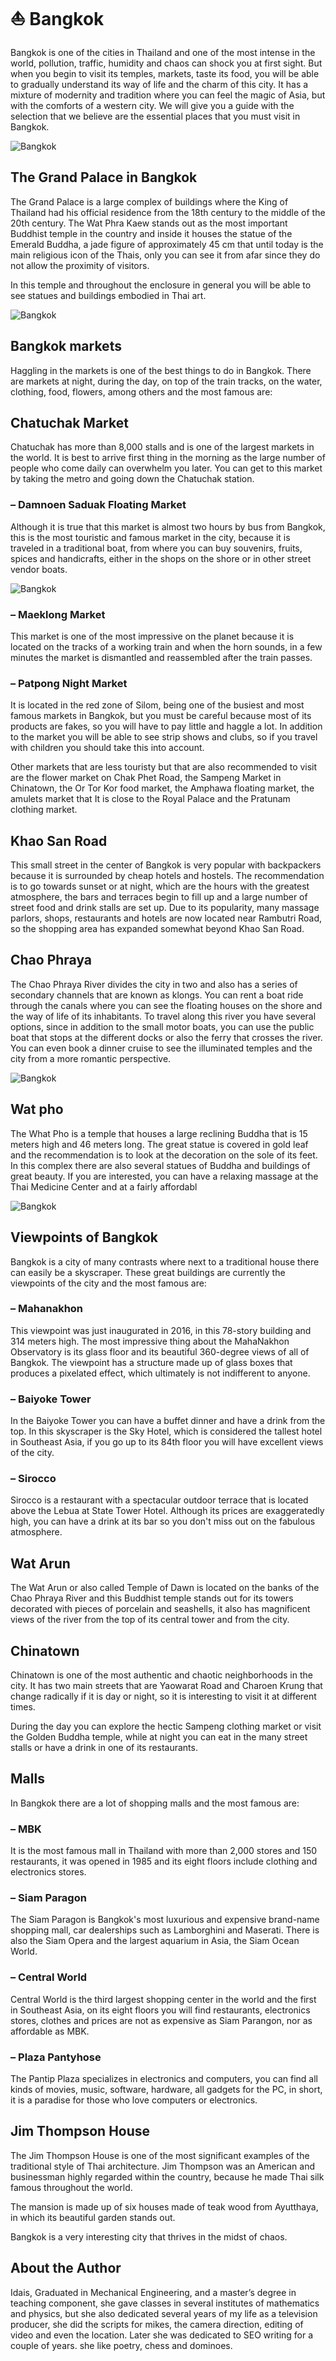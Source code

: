 # ⛵ Bangkok

Bangkok is one of the cities in Thailand and one of the most intense in the world, pollution, traffic, humidity and chaos can shock you at first sight. But when you begin to visit its temples, markets, taste its food, you will be able to gradually understand its way of life and the charm of this city. It has a mixture of modernity and tradition where you can feel the magic of Asia, but with the comforts of a western city. We will give you a guide with the selection that we believe are the essential places that you must visit in Bangkok.

![Bangkok](_static/images/bangkok/bangkok-1.jpeg)

## The Grand Palace in Bangkok

The Grand Palace is a large complex of buildings where the King of Thailand had his official residence from the 18th century to the middle of the 20th century. The Wat Phra Kaew stands out as the most important Buddhist temple in the country and inside it houses the statue of the Emerald Buddha, a jade figure of approximately 45 cm that until today is the main religious icon of the Thais, only you can see it from afar since they do not allow the proximity of visitors.

In this temple and throughout the enclosure in general you will be able to see statues and buildings embodied in Thai art.

![Bangkok](_static/images/bangkok/bangkok-2.jpeg)

## Bangkok markets

Haggling in the markets is one of the best things to do in Bangkok. There are markets at night, during the day, on top of the train tracks, on the water, clothing, food, flowers, among others and the most famous are:

## Chatuchak Market

Chatuchak has more than 8,000 stalls and is one of the largest markets in the world. It is best to arrive first thing in the morning as the large number of people who come daily can overwhelm you later. You can get to this market by taking the metro and going down the Chatuchak station.

### – Damnoen Saduak Floating Market

Although it is true that this market is almost two hours by bus from Bangkok, this is the most touristic and famous market in the city, because it is traveled in a traditional boat, from where you can buy souvenirs, fruits, spices and handicrafts, either in the shops on the shore or in other street vendor boats.

![Bangkok](_static/images/bangkok/bangkok-3.jpeg)

### – Maeklong Market

This market is one of the most impressive on the planet because it is located on the tracks of a working train and when the horn sounds, in a few minutes the market is dismantled and reassembled after the train passes.

### – Patpong Night Market

It is located in the red zone of Silom, being one of the busiest and most famous markets in Bangkok, but you must be careful because most of its products are fakes, so you will have to pay little and haggle a lot. In addition to the market you will be able to see strip shows and clubs, so if you travel with children you should take this into account.

Other markets that are less touristy but that are also recommended to visit are the flower market on Chak Phet Road, the Sampeng Market in Chinatown, the Or Tor Kor food market, the Amphawa floating market, the amulets market that It is close to the Royal Palace and the Pratunam clothing market.

## Khao San Road

This small street in the center of Bangkok is very popular with backpackers because it is surrounded by cheap hotels and hostels. The recommendation is to go towards sunset or at night, which are the hours with the greatest atmosphere, the bars and terraces begin to fill up and a large number of street food and drink stalls are set up. Due to its popularity, many massage parlors, shops, restaurants and hotels are now located near Rambutri Road, so the shopping area has expanded somewhat beyond Khao San Road.

## Chao Phraya

The Chao Phraya River divides the city in two and also has a series of secondary channels that are known as klongs. You can rent a boat ride through the canals where you can see the floating houses on the shore and the way of life of its inhabitants. To travel along this river you have several options, since in addition to the small motor boats, you can use the public boat that stops at the different docks or also the ferry that crosses the river. You can even book a dinner cruise to see the illuminated temples and the city from a more romantic perspective.

![Bangkok](_static/images/bangkok/bangkok-4.jpeg)

## Wat pho

The What Pho is a temple that houses a large reclining Buddha that is 15 meters high and 46 meters long. The great statue is covered in gold leaf and the recommendation is to look at the decoration on the sole of its feet. In this complex there are also several statues of Buddha and buildings of great beauty. If you are interested, you can have a relaxing massage at the Thai Medicine Center and at a fairly affordabl

![Bangkok](_static/images/bangkok/bangkok-5.jpeg)

## Viewpoints of Bangkok

Bangkok is a city of many contrasts where next to a traditional house there can easily be a skyscraper. These great buildings are currently the viewpoints of the city and the most famous are:

### – Mahanakhon

This viewpoint was just inaugurated in 2016, in this 78-story building and 314 meters high. The most impressive thing about the MahaNakhon Observatory is its glass floor and its beautiful 360-degree views of all of Bangkok. The viewpoint has a structure made up of glass boxes that produces a pixelated effect, which ultimately is not indifferent to anyone.

### – Baiyoke Tower

In the Baiyoke Tower you can have a buffet dinner and have a drink from the top. In this skyscraper is the Sky Hotel, which is considered the tallest hotel in Southeast Asia, if you go up to its 84th floor you will have excellent views of the city.

### – Sirocco

Sirocco is a restaurant with a spectacular outdoor terrace that is located above the Lebua at State Tower Hotel. Although its prices are exaggeratedly high, you can have a drink at its bar so you don't miss out on the fabulous atmosphere.

## Wat Arun

The Wat Arun or also called Temple of Dawn is located on the banks of the Chao Phraya River and this Buddhist temple stands out for its towers decorated with pieces of porcelain and seashells, it also has magnificent views of the river from the top of its central tower and from the city.

## Chinatown

Chinatown is one of the most authentic and chaotic neighborhoods in the city. It has two main streets that are Yaowarat Road and Charoen Krung that change radically if it is day or night, so it is interesting to visit it at different times.

During the day you can explore the hectic Sampeng clothing market or visit the Golden Buddha temple, while at night you can eat in the many street stalls or have a drink in one of its restaurants.

## Malls

In Bangkok there are a lot of shopping malls and the most famous are:

### – MBK

It is the most famous mall in Thailand with more than 2,000 stores and 150 restaurants, it was opened in 1985 and its eight floors include clothing and electronics stores.

### – Siam Paragon

The Siam Paragon is Bangkok's most luxurious and expensive brand-name shopping mall, car dealerships such as Lamborghini and Maserati. There is also the Siam Opera and the largest aquarium in Asia, the Siam Ocean World.

### – Central World

Central World is the third largest shopping center in the world and the first in Southeast Asia, on its eight floors you will find restaurants, electronics stores, clothes and prices are not as expensive as Siam Parangon, nor as affordable as MBK.

### – Plaza Pantyhose

The Pantip Plaza specializes in electronics and computers, you can find all kinds of movies, music, software, hardware, all gadgets for the PC, in short, it is a paradise for those who love computers or electronics.

## Jim Thompson House

The Jim Thompson House is one of the most significant examples of the traditional style of Thai architecture. Jim Thompson was an American and businessman highly regarded within the country, because he made Thai silk famous throughout the world.

The mansion is made up of six houses made of teak wood from Ayutthaya, in which its beautiful garden stands out.

Bangkok is a very interesting city that thrives in the midst of chaos.

## About the Author

Idais, Graduated in Mechanical Engineering, and a master’s degree in teaching component, she gave classes in several institutes of mathematics and physics, but she also dedicated several years of my life as a television producer, she did the scripts for mikes, the camera direction, editing of video and even the location. Later she was dedicated to SEO writing for a couple of years. she like poetry, chess and dominoes.
